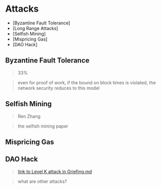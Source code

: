 # Attacks

* [Byzantine Fault Tolerance]
* [Long Range Attacks]
* [Selfish Mining]
* [Mispricing Gas]
* [DAO Hack]

## Byzantine Fault Tolerance
> 33%

> even for proof of work, if the bound on block times is violated, the network security reduces to this model

## Selfish Mining
> Ren Zhang

> the selfish mining paper

## Mispricing Gas

## DAO Hack


> [link to Level K attack in Griefing.md](./Griefing.md)

> what are other attacks?